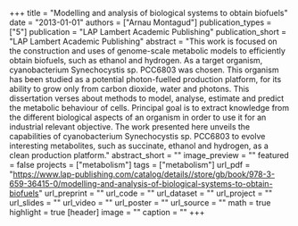+++
title = "Modelling and analysis of biological systems to obtain biofuels"
date = "2013-01-01"
authors = ["Arnau Montagud"]
publication_types = ["5"]
publication = "LAP Lambert Academic Publishing"
publication_short = "LAP Lambert Academic Publishing"
abstract = "This work is focused on the construction and uses of genome-scale metabolic models to efficiently obtain biofuels, such as ethanol and hydrogen. As a target organism, cyanobacterium Synechocystis sp. PCC6803 was chosen. This organism has been studied as a potential photon-fuelled production platform, for its ability to grow only from carbon dioxide, water and photons. This dissertation verses about methods to model, analyse, estimate and predict the metabolic behaviour of cells. Principal goal is to extract knowledge from the different biological aspects of an organism in order to use it for an industrial relevant objective. The work presented here unveils the capabilities of cyanobacterium Synechocystis sp. PCC6803 to evolve interesting metabolites, such as succinate, ethanol and hydrogen, as a clean production platform."
abstract_short = ""
image_preview = ""
featured = false
projects = ["metabolism"]
tags = ["metabolism"]
url_pdf = "https://www.lap-publishing.com/catalog/details//store/gb/book/978-3-659-36415-0/modelling-and-analysis-of-biological-systems-to-obtain-biofuels"
url_preprint = ""
url_code = ""
url_dataset = ""
url_project = ""
url_slides = ""
url_video = ""
url_poster = ""
url_source = ""
math = true
highlight = true
[header]
image = ""
caption = ""
+++
